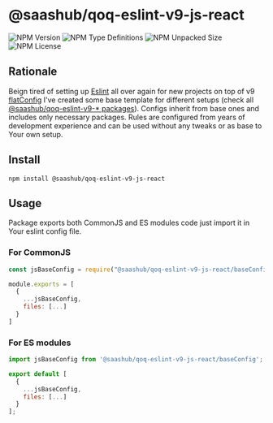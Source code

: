 # @saashub/qoq-eslint-v9-js-react

![NPM Version](https://img.shields.io/npm/v/%40saashub%2Fqoq-eslint-v9-js-react)
![NPM Type Definitions](https://img.shields.io/npm/types/%40saashub%2Fqoq-eslint-v9-js-react) ![NPM Unpacked Size](https://img.shields.io/npm/unpacked-size/%40saashub%2Fqoq-eslint-v9-js-react) ![NPM License](https://img.shields.io/npm/l/%40saashub%2Fqoq-eslint-v9-js-react)

## Rationale

Beign tired of setting up [Eslint](https://www.npmjs.com/package/eslint) all over again for new projects on top of v9 [flatConfig](https://eslint.org/docs/latest/use/configure/configuration-files) I've created some base template for different setups (check all [@saashub/qoq-eslint-v9-\* packages](https://www.npmjs.com/search?q=%40saashub%2Fqoq-eslint-v9-)). Configs inherit from base ones and includes only necessary packages. Rules are configured from years of development experience and can be used without any tweaks or as base to Your own setup.

## Install

    npm install @saashub/qoq-eslint-v9-js-react

## Usage

Package exports both CommonJS and ES modules code just import it in Your eslint config file.

### For CommonJS

```js
const jsBaseConfig = require("@saashub/qoq-eslint-v9-js-react/baseConfig");

module.exports = [
  {
    ...jsBaseConfig,
    files: [...]
  }
]
```

### For ES modules

```js
import jsBaseConfig from '@saashub/qoq-eslint-v9-js-react/baseConfig';

export default [
  {
    ...jsBaseConfig,
    files: [...]
  }
];
```
